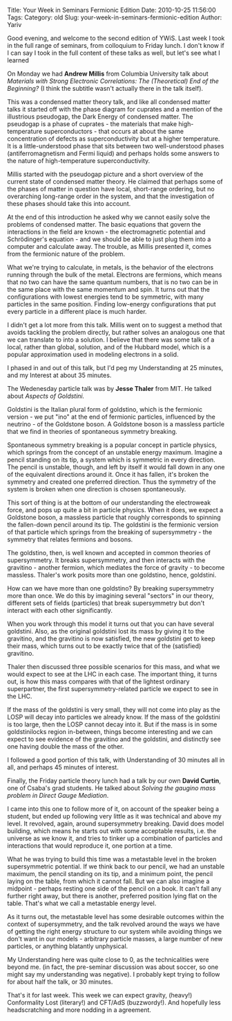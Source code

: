 Title: Your Week in Seminars Fermionic Edition
Date: 2010-10-25 11:56:00
Tags: 
Category: old
Slug: your-week-in-seminars-fermionic-edition
Author: Yariv

Good evening, and welcome to the second edition of YWiS. Last week I took in the full range of seminars, from colloquium to Friday lunch. I don't know if I can say I took in the full content of these talks as well, but let's see what I  learned

<a name='more'></a>

On Monday we had <span style="font-weight: bold;">Andrew Millis</span><span> from Columbia University talk about </span><span style="font-style: italic;">Materials with Strong Electronic Correlations: The (Theoretical) End of the Beginning?</span> (I think the subtitle wasn't actually  there in the talk itself).

This was a condensed matter theory talk, and like all condensed matter talks it started off with the phase diagram for cuprates and a mention of the illustrious pseudogap, the Dark Energy of condensed matter. The pseudogap is a phase of cuprates - the materials that make high-temperature superconductors - that occurs at about the same concentration of defects as superconductivity but at a higher temperature. It is a little-understood phase that sits between two well-understood phases (antiferromagnetism and Fermi liquid) and perhaps holds some answers to the nature of high-temperature superconductivity.

Millis started with the pseudogap picture and a short overview of the current state of condensed matter theory. He claimed that perhaps some of the phases of matter in question have local, short-range ordering, but no overarching long-range order in the system, and that the investigation of these phases should take this into account.

At the end of this introduction he asked why we cannot easily solve the problems of condensed matter. The basic equations that govern the interactions in the field are known - the electromagnetic potential and Schrödinger's equation - and we should be able to just plug them into a computer and calculate away. The trouble, as Millis presented it, comes from the fermionic nature of the problem.

What we're trying to calculate, in metals, is the behavior of the electrons running through the bulk of the metal. Electrons are fermions, which means that no two can have the same quantum numbers, that is no two can be in the same place with the same momentum and spin. It turns out that the configurations with lowest energies tend to be symmetric, with many particles in the same position. Finding low-energy configurations that put every particle in a different place is much harder.

I didn't get a lot more from this talk. Millis went on to suggest a method that avoids tackling the problem directly, but rather solves an analogous one that we can translate to into a solution. I believe that there was some talk of a local, rather than global, solution, and of the Hubbard model, which is a popular approximation used in modeling electrons in a solid.

I phased in and out of this talk, but I'd peg my Understanding at 25 minutes, and my Interest at about 35 minutes.


The Wedenesday particle talk was by <span style="font-weight: bold;">Jesse Thaler</span> from MIT. He talked about <span style="font-style: italic;">Aspects of Goldstini</span><span style="font-style: italic;">.<span style="font-style: italic;"><span style="font-style: italic;">

</span></span></span>Goldstini is the Italian plural form of goldstino, which is the fermionic version - we put "ino" at the end of fermionic particles, influenced by the neutrino - of the Goldstone boson. A Goldstone boson is a massless particle that we find in theories of spontaneous symmetry breaking.

Spontaneous symmetry breaking is a popular concept in particle physics, which springs from the concept of an unstable energy maximum. Imagine a pencil standing on its tip, a system which is symmetric in every direction. The pencil is unstable, though, and left  by itself it would fall down in any one of the equivalent directions around it. Once it has fallen, it's broken the symmetry and created one preferred direction. Thus the symmetry of the system is broken when one direction is chosen spontaneously.

This sort of thing is at the bottom of our understanding the electroweak force, and pops up quite a bit in particle physics. When it does, we expect a Goldstone boson, a massless particle that roughly corresponds to spinning the fallen-down pencil around its tip. The goldstini is the fermionic version of that particle which springs from the breaking of supersymmetry - the symmetry that relates fermions and bosons.

The goldstino, then, is well known and accepted in common theories of supersymmetry. It breaks supersymmetry, and then interacts with the gravitino - another fermion, which mediates the force of gravity - to become massless. Thaler's work posits more than one goldstino, hence, goldstini.

How can we have more than one goldstino? By breaking supersymmetry more than once. We do this by imagining several "sectors" in our theory, different sets of fields (particles) that break supersymmetry but don't interact with each other significantly.

When you work through this model it turns out that you can have several goldstini. Also, as the original goldstini lost its mass by giving it to the gravitino, and the gravitino is now satisfied, the new goldstini get to keep their mass, which turns out to be exactly twice that of the (satisfied) gravitino.

Thaler then discussed three possible scenarios for this mass, and what we would expect to see at the LHC in each case. The important thing, it turns out, is how this mass compares with that of the lightest ordinary superpartner, the first supersymmetry-related particle we expect to see in the LHC.

If the mass of the goldstini is very small, they will not come into play as the LOSP will decay into particles we already know. If the mass of the goldstini is too large, then the LOSP cannot decay into it. But if the mass is in some goldstinilocks region in-between, things become interesting and we can expect to see evidence of the gravitino and the goldstini, and distinctly see one having double the mass of the other.

I followed a good portion of this talk, with Understanding of 30 minutes all in all, and perhaps 45 minutes of interest.


Finally, the Friday particle theory lunch had a talk by our own <span style="font-weight: bold;">David Curtin</span>, one of Csaba's grad students. He talked about <span style="font-style: italic;">Solving the gaugino mass problem in Direct Gauge Mediation</span>.

I came into this one to follow more of it, on account of the speaker being a student, but ended up following very little as it was technical and above my level. It revolved, again, around supersymmetry breaking. David does model building, which means he starts out with some acceptable results, i.e. the universe as we know it, and tries to tinker up a combination of particles and interactions that would reproduce it, one portion at a time.

What he was trying to build this time was a metastable level in the broken supersymmetric potential. If we think back to our pencil, we had an unstable maximum, the pencil standing on its tip, and a minimum point, the pencil laying on the table, from which it cannot fall. But we can also imagine a midpoint - perhaps resting one side of the pencil on a book. It can't fall any further right away, but there is another, preferred position lying flat on the table. That's what we call a metastable energy level.

As it turns out, the metastable level has some desirable outcomes within the context of supersymmetry, and the talk revolved around the ways we have of getting the right energy structure to our system while avoiding things we don't want in our models - arbitrary particle masses, a large number of new particles, or anything blatantly unphysical.

My Understanding here was quite close to 0, as the technicalities were beyond me. (in fact, the pre-seminar  discussion was about soccer, so one might say my understanding was negative). I probably kept trying to follow for about half the talk, or 30 minutes.


That's it for last week. This week we can expect gravity, (heavy!) Conformality Lost (literary!) and CFT/AdS (buzzwordy!). And hopefully less headscratching and more nodding in a agreement.
